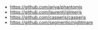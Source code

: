 * https://github.com/ariya/phantomjs
* https://github.com/laurentj/slimerjs
* https://github.com/casperjs/casperjs
* https://github.com/segmentio/nightmare
